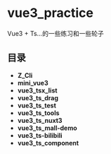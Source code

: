 # vue3_practice

Vue3 + Ts...的一些练习和一些轮子

## 目录

- **Z_Cli**
- **mini_vue3**
- **vue3_tsx_list**
- **vue3_ts_drag**
- **vue3_ts_test**
- **vue3_ts_tools**
- **vue3_ts_nuxt3**
- **vue3_ts_mall-demo**
- **vue3_ts-bilibili**
- **vue3_ts_component**